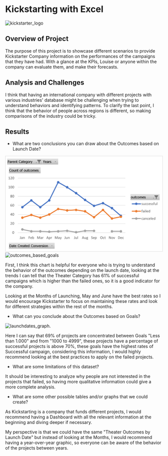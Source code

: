 # Kickstarting with Excel

![kickstarter_logo](https://s3-eu-west-1.amazonaws.com/rankia/images/valoraciones/0025/0286/Kickstarter_en_alianza_con_Fondeadora_aterriza_en_M%C3%A9xico.jpg?1476359956)

## Overview of Project
The purpose of this project is to showcase different scenarios to provide Kickstarter Company information on the performances of the campaigns that they have had. With a glance at the KPIs, Louise or anyone within the company can evaluate them, and make their forecasts.
## Analysis and Challenges

I think that having an international company with different projects with various industries' database might be challenging when trying to understand behaviors and identifying patterns. To clarify the last point, I think that the behavior of people across regions is different, so making comparisons of the industry could be tricky.

## Results


- What are two conclusions you can draw about the Outcomes based on Launch Date?

![outcomes_based_launchd](https://github.com/luismoncada91/kickstarter-analysis/blob/main/Resources/Theater_Outcomes_vs_Launch.png)
![outcomes_based_goals](.Resources/Theater_Outcomes_vs_Launch.png)

First, I think this chart is helpful for everyone who is trying to understand the behavior of the outcomes depending on the launch date, looking at the trends I can tell that the Theater Category has 61% of successful campaigns which is higher than the failed ones, so it is a good indicator for the company.

Looking at the Months of Launching, May and June have the best rates so I would encourage Kickstarter to focus on maintaining these rates and look for different strategies within the rest of the months.

- What can you conclude about the Outcomes based on Goals?

![launchdates_graph](.Resources/Outcomes_vs_Goals.png).

Here I can say that 69% of projects are concentrated between Goals "Less than 1.000" and from "1000 to 4999", these projects have a percentage of successful projects is above 70%, these goals have the highest rates of Successful campaign, considering this information, I would highly recommend looking at the best practices to apply on the failed projects. 

- What are some limitations of this dataset?

It should be interesting to analyze why people are not interested in the projects that failed, so having more qualitative information could give a more complete analysis.

- What are some other possible tables and/or graphs that we could create?


As Kickstarting is a company that funds different projects, I would recommend having a Dashboard with all the relevant information at the beginning and diving deeper if necessary.

My perspective is that we could have the same "Theater Outcomes by Launch Date" but instead of looking at the Months, I would recommend having a year-over-year graphic, so everyone can be aware of the behavior of the projects between years.

